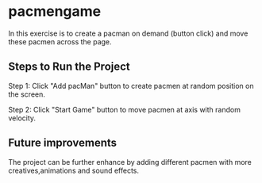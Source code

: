 # pacmengame

In this exercise is to create a pacman on demand (button click) and move these pacmen across the page.

## Steps to Run the Project

Step 1: Click "Add pacMan" button to create pacmen at random position on the screen.

Step 2: Click "Start Game" button to move pacmen at axis with random velocity.

## Future improvements

The project can be further enhance by adding different pacmen with more creatives,animations and sound effects.
